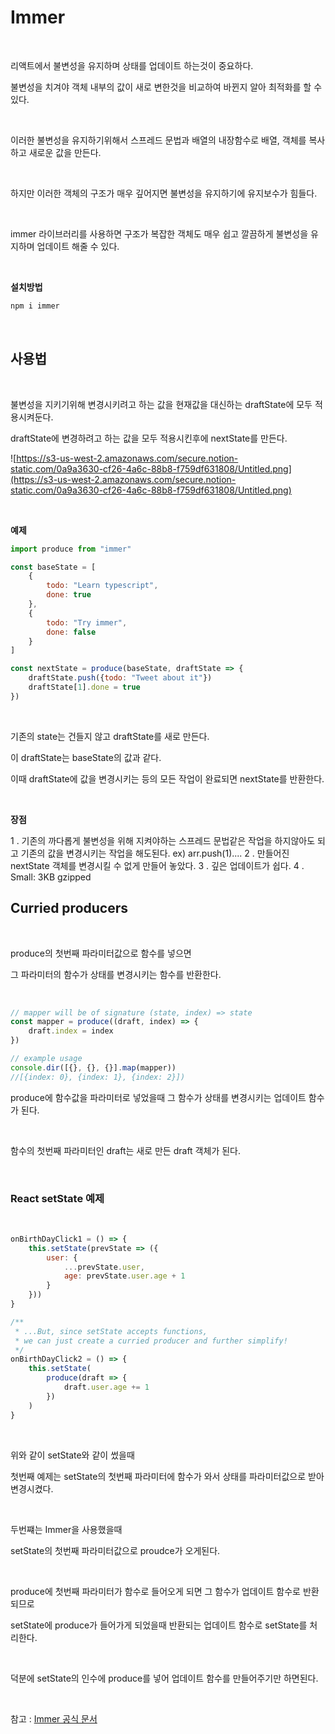 # Immer

<br>

리액트에서 불변성을 유지하며 상태를 업데이트 하는것이 중요하다.

불변성을 치겨야 객체 내부의 값이 새로 변한것을 비교하여 바뀐지 알아 최적화를 할 수 있다.

<br>

이러한 불변성을 유지하기위해서 스프레드 문법과 배열의 내장함수로 배열, 객체를 복사하고 새로운 값을 만든다. 

<br>

하지만 이러한 객체의 구조가 매우 깊어지면 불변성을 유지하기에 유지보수가 힘들다.

<br>

immer 라이브러리를 사용하면 구조가 복잡한 객체도 매우 쉽고 깔끔하게 불변성을 유지하며 업데이트 해줄 수 있다.

<br>

**설치방법**

```bash
npm i immer
```

<br>

## 사용법

<br>

불변성을 지키기위해 변경시키려고 하는 값을 현재값을 대신하는 draftState에 모두 적용시켜둔다.

draftState에 변경하려고 하는 값을 모두 적용시킨후에 nextState를 만든다.

![https://s3-us-west-2.amazonaws.com/secure.notion-static.com/0a9a3630-cf26-4a6c-88b8-f759df631808/Untitled.png](https://s3-us-west-2.amazonaws.com/secure.notion-static.com/0a9a3630-cf26-4a6c-88b8-f759df631808/Untitled.png)

<br>

**예제**

```jsx
import produce from "immer"

const baseState = [
    {
        todo: "Learn typescript",
        done: true
    },
    {
        todo: "Try immer",
        done: false
    }
]

const nextState = produce(baseState, draftState => {
    draftState.push({todo: "Tweet about it"})
    draftState[1].done = true
})
```

<br>

기존의 state는 건들지 않고 draftState를 새로 만든다.

이 draftState는 baseState의 값과 같다.

이때 draftState에 값을 변경시키는 등의 모든 작업이 완료되면 nextState를 반환한다.

<br>

**장점**

1 . 기존의 까다롭게 불변성을 위해 지켜야하는 스프레드 문법같은 작업을 하지않아도 되고 기존의 값을 변경시키는 작업을 해도된다. ex) arr.push(1)....
2 . 만들어진 nextState 객체를 변경시킬 수 없게 만들어 놓았다.
3 . 깊은 업데이트가 쉽다.
4 . Small: 3KB gzipped

## Curried producers

<br>

produce의 첫번째 파라미터값으로 함수를 넣으면 

그 파라미터의 함수가 상태를 변경시키는 함수를 반환한다.

<br>

```jsx
// mapper will be of signature (state, index) => state
const mapper = produce((draft, index) => {
    draft.index = index
})

// example usage
console.dir([{}, {}, {}].map(mapper))
//[{index: 0}, {index: 1}, {index: 2}])
```

produce에 함수값을 파라미터로 넣었을때 그 함수가 상태를 변경시키는 업데이트 함수가 된다.

<br>

함수의 첫번째 파라미터인 draft는 새로 만든 draft 객체가 된다.

<br>

### React setState 예제

<br>

```jsx
onBirthDayClick1 = () => {
    this.setState(prevState => ({
        user: {
            ...prevState.user,
            age: prevState.user.age + 1
        }
    }))
}

/**
 * ...But, since setState accepts functions,
 * we can just create a curried producer and further simplify!
 */
onBirthDayClick2 = () => {
    this.setState(
        produce(draft => {
            draft.user.age += 1
        })
    )
}
```

<br>

위와 같이 setState와 같이 썼을때 

첫번째 예제는 setState의 첫번째 파라미터에 함수가 와서 상태를 파라미터값으로 받아 변경시켰다.

<br>

두번쨰는 Immer을 사용했을때 

setState의 첫번째 파라미터값으로 proudce가 오게된다.

<br>

produce에 첫번째 파라미터가 함수로 들어오게 되면 그 함수가 업데이트 함수로 반환되므로

setState에 produce가 들어가게 되었을때 반환되는 업데이트 함수로 setState를 처리한다.

<br>

덕분에 setState의 인수에 produce를 넣어 업데이트 함수를 만들어주기만 하면된다.

<br>

참고 :  [Immer 공식 문서](https://immerjs.github.io/immer/docs/introduction)